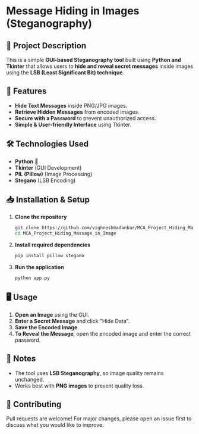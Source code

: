 # Message Hiding in Images (Steganography)

## 📌 Project Description
This is a simple **GUI-based Steganography tool** built using **Python and Tkinter** that allows users to **hide and reveal secret messages** inside images using the **LSB (Least Significant Bit) technique**.

## 🚀 Features
- **Hide Text Messages** inside PNG/JPG images.
- **Retrieve Hidden Messages** from encoded images.
- **Secure with a Password** to prevent unauthorized access.
- **Simple & User-friendly Interface** using Tkinter.

## 🛠️ Technologies Used
- **Python** 🐍
- **Tkinter** (GUI Development)
- **PIL (Pillow)** (Image Processing)
- **Stegano** (LSB Encoding)

## 📥 Installation & Setup
1. **Clone the repository**
   ```bash
   git clone https://github.com/vighneshmadankar/MCA_Project_Hiding_Massage_in_Image
   cd MCA_Project_Hiding_Massage_in_Image
   ```
2. **Install required dependencies**
   ```bash
   pip install pillow stegano
   ```
3. **Run the application**
   ```bash
   python app.py
   ```

## 🖥️ Usage
1. **Open an Image** using the GUI.
2. **Enter a Secret Message** and click "Hide Data".
3. **Save the Encoded Image**.
4. **To Reveal the Message**, open the encoded image and enter the correct password.

## 📌 Notes
- The tool uses **LSB Steganography**, so image quality remains unchanged.
- Works best with **PNG images** to prevent quality loss.

## 🤝 Contributing
Pull requests are welcome! For major changes, please open an issue first to discuss what you would like to improve.

